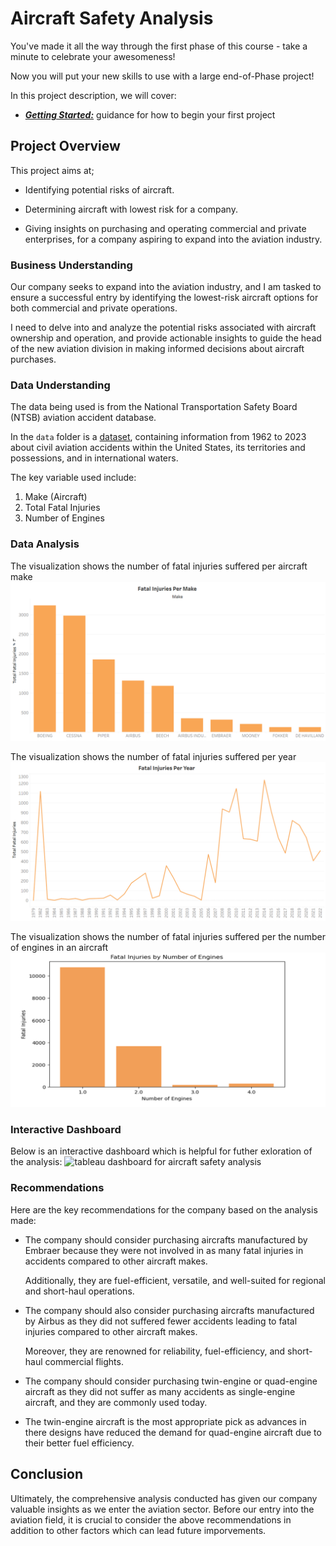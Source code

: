 # Aircraft Safety Analysis

You've made it all the way through the first phase of this course - take a minute to celebrate your awesomeness!

Now you will put your new skills to use with a large end-of-Phase project!

In this project description, we will cover:

* [***Getting Started:***](#getting-started) guidance for how to begin your first project

## Project Overview

This project aims at;

* Identifying potential risks of aircraft.

* Determining aircraft with lowest risk for a company.

* Giving insights on purchasing and operating commercial and private enterprises, for a company aspiring to expand into the aviation industry.


### Business Understanding

Our company seeks to expand into the aviation industry, and I am tasked to ensure a successful entry by identifying the lowest-risk aircraft options for both commercial and private operations.
 
I need to delve into and analyze the potential risks associated with aircraft ownership and operation, and provide actionable insights to guide the head of the new aviation division in making informed decisions about aircraft purchases.


### Data Understanding

The data being used is from the National Transportation Safety Board (NTSB) aviation accident database.

In the `data` folder is a [dataset](https://www.kaggle.com/datasets/khsamaha/aviation-accident-database-synopses), containing information from 1962 to 2023 about civil aviation accidents within the United States, its territories and possessions, and in international waters. 

The key variable used include:
1. Make (Aircraft)
2. Total Fatal Injuries
3. Number of Engines

### Data Analysis

The visualization shows the number of fatal injuries suffered per aircraft make
![Visualization for Fatal Injuries By Make](/images/Fatal%20Injuries%20by%20Make.png)

The visualization shows the number of fatal injuries suffered per year
![Visualization for Fatal Injuries per Year](/images/Fata%20Injuries%20Per%20Year.png)

The visualization shows the number of fatal injuries suffered per the number of engines in an aircraft
![Visualization for Fatal Injuries By Number of Engines](/images/Fatal%20Injuries%20by%20Number%20of%20Engines.png)


### Interactive Dashboard

Below is an interactive dashboard which is helpful for futher exloration of the analysis:
![tableau dashboard for aircraft safety analysis]()

### Recommendations

Here are the key recommendations for the company based on the analysis made:

* The company should consider purchasing aircrafts manufactured by Embraer because they were not involved in as many fatal injuries in accidents compared to other aircraft makes.

   Additionally, they are fuel-efficient, versatile, and well-suited for regional and short-haul operations.

* The company should also consider purchasing aircrafts manufactured by Airbus as they did not suffered fewer accidents leading to fatal injuries compared to other aircraft makes.

   Moreover, they are renowned for reliability, fuel-efficiency, and short-haul commercial flights.

* The company should consider purchasing twin-engine or quad-engine aircraft as they did not suffer as many accidents as single-engine aircraft, and they are commonly used today.

* The twin-engine aircraft is the most appropriate pick as advances in there designs have reduced the demand for quad-engine aircraft due to their better fuel efficiency.

## Conclusion
Ultimately, the comprehensive analysis conducted has given our company valuable insights as we enter the aviation sector. Before our entry into the aviation field, it is crucial to consider the above recommendations in addition to other factors which can lead future imporvements.
